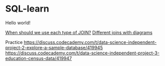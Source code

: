 # SQL-learn
Hello world!

<a href="https://discuss.codecademy.com/t/when-should-we-use-each-type-of-join/356111">When should we use each type of JOIN?</a>
<a href="https://s3.amazonaws.com/codecademy-content/courses/sql-intensive/reference-guide-multiple-tables.pdf">Different joins with diagrams</a>

Practice
https://discuss.codecademy.com/t/data-science-independent-project-2-explore-a-sample-database/419945
https://discuss.codecademy.com/t/data-science-independent-project-3-education-census-data/419947
